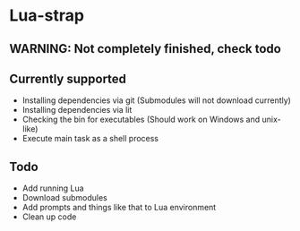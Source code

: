 # Lua-strap

## WARNING: Not completely finished, check todo

## Currently supported

- Installing dependencies via git (Submodules will not download currently)
- Installing dependencies via lit
- Checking the bin for executables (Should work on Windows and unix-like)
- Execute main task as a shell process

## Todo

- Add running Lua
- Download submodules
- Add prompts and things like that to Lua environment
- Clean up code
